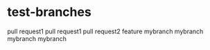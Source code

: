 # test-branches
pull request1
pull request1
pull request2
feature mybranch
mybranch
mybranch
mybranch
